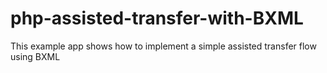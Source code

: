 # php-assisted-transfer-with-BXML
This example app shows how to implement a simple assisted transfer flow using BXML
